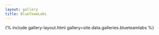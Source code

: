 ```yaml
---
layout: gallery
title: BlueTeamLabs
---
```


{% include gallery-layout.html gallery=site.data.galleries.blueteamlabs %}
